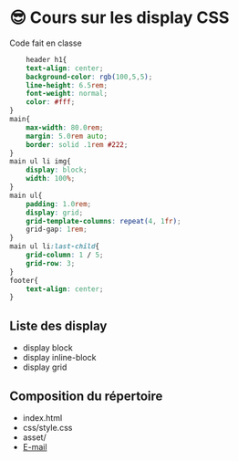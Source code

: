 # &#128526; Cours sur les display CSS
Code fait en classe

```css
    header h1{
    text-align: center;
    background-color: rgb(100,5,5);
    line-height: 6.5rem;
    font-weight: normal;
    color: #fff;
}
main{
    max-width: 80.0rem;
    margin: 5.0rem auto;
    border: solid .1rem #222;
}
main ul li img{
    display: block;
    width: 100%;
}
main ul{
    padding: 1.0rem;
    display: grid;
    grid-template-columns: repeat(4, 1fr);
    grid-gap: 1rem;
}
main ul li:last-child{
    grid-column: 1 / 5;
    grid-row: 3;
}
footer{
    text-align: center;
}
```
## Liste des display
* display block
* display inline-block
* display grid

## Composition du répertoire
* index.html
* css/style.css
* asset/
* [E-mail](ewan.angoujard@gmail.com)
